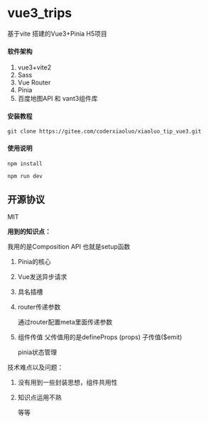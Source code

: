 # vue3_trips
基于vite 搭建的Vue3+Pinia H5项目

#### 软件架构

1. vue3+vite2
2. Sass
3. Vue Router
4. Pinia
5. 百度地图API 和 vant3组件库


#### 安装教程

```
git clone https://gitee.com/coderxiaoluo/xiaoluo_tip_vue3.git
```



#### 使用说明

```
npm install
```



``` 
npm run dev
```



## 开源协议

MIT

**用到的知识点：**

我用的是Composition API 也就是setup函数

1. Pinia的核心 

2. Vue发送异步请求

3. 具名插槽

4. router传递参数 

   通过router配置meta里面传递参数

5. 组件传值  父传值用的是defineProps (props)  子传值($emit) 

   pinia状态管理

技术难点以及问题：

1. 没有用到一些封装思想，组件共用性

2. 知识点运用不熟

   等等

